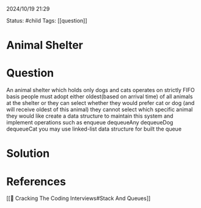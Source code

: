 2024/10/19
21:29

Status: #child 
Tags: [[question]]
# Animal Shelter
# Question
An animal shelter which holds only dogs and cats operates on strictly FIFO basis people must adopt either oldest(based on arrival time) of all animals at the shelter or they can select whether they would prefer cat or dog (and will receive oldest of this animal) they cannot select which specific animal they would like create a data structure to maintain this system and implement operations such as enqueue dequeueAny dequeueDog dequeueCat you may use linked-list data structure for built the queue 
# Solution



# References

[[📙 Cracking The Coding Interviews#Stack And Queues]]